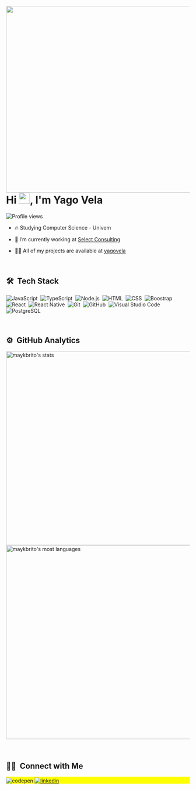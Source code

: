 <img align="right" height="510m" src="https://raw.githubusercontent.com/gist/YagoVela/5a8d4358704d390af835cfc3fa7fdd47/raw/d60d54766cd1d3236015faae119cbe33f93b785f/githubCard.svg"/>
<h1 align="left">Hi <img src="https://raw.githubusercontent.com/kaueMarques/kaueMarques/master/hi.gif" width="30px">, I'm Yago Vela</h1>
<p align="left"> <img src="https://komarev.com/ghpvc/?username=yagovela&color=yellow" alt="Profile views" /> </p>

- 🔥 Studying Computer Science - Univem

- 🔭 I’m currently working at [Select Consulting](http://www.select.consulting)

- 👨‍💻 All of my projects are available at [yagovela](https://github.com/YagoVela)

<br>

## 🛠 &nbsp;Tech Stack

![JavaScript](https://img.shields.io/badge/-JavaScript-05122A?style=flat&logo=javascript)&nbsp;
![TypeScript](https://camo.githubusercontent.com/b0e44bc96beda5d2ec052a75693621a51ed9537ff291234a6f429b33c4c52ef7/68747470733a2f2f696d672e736869656c64732e696f2f62616467652f2d547970655363726970742d3035313232413f7374796c653d666c6174266c6f676f3d54797065536372697074)&nbsp;
![Node.js](https://img.shields.io/badge/-Node.js-05122A?style=flat&logo=node.js)&nbsp;
![HTML](https://img.shields.io/badge/-HTML-05122A?style=flat&logo=HTML5)&nbsp;
![CSS](https://img.shields.io/badge/-CSS-05122A?style=flat&logo=CSS3&logoColor=1572B6)&nbsp;
![Boostrap](https://camo.githubusercontent.com/1a3d592707d940e585ac708278cf93823ccf24115714e2b90d27165c2abac401/68747470733a2f2f696d672e736869656c64732e696f2f62616467652f2d426f6f7473747261702d3035313232413f7374796c653d666c6174266c6f676f3d626f6f747374726170266c6f676f436f6c6f723d353633443743)&nbsp;
![React](https://img.shields.io/badge/-React-05122A?style=flat&logo=react)&nbsp;
![React Native](https://camo.githubusercontent.com/bac6901556997860a582400e53a8d6e9d48121baed562c3f93c63d31cf37739b/68747470733a2f2f696d672e736869656c64732e696f2f62616467652f2d52656163745f4e61746976652d3035313232413f7374796c653d666c6174266c6f676f3d7265616374266c6f676f436f6c6f723d363144414642)&nbsp;
![Git](https://img.shields.io/badge/-Git-05122A?style=flat&logo=git)&nbsp;
![GitHub](https://img.shields.io/badge/-GitHub-05122A?style=flat&logo=github)&nbsp;
![Visual Studio Code](https://img.shields.io/badge/-Visual%20Studio%20Code-05122A?style=flat&logo=visual-studio-code&logoColor=007ACC)&nbsp;
![PostgreSQL](https://img.shields.io/badge/-PostgreSQL-05122A?style=flat&logo=postgresql)&nbsp;

<br>

## ⚙️ &nbsp;GitHub Analytics

<p align="left">
<img width="530em" src="https://github-readme-stats.vercel.app/api?username=yagovela&show_icons=true&theme=vision-friendly-dark" alt="maykbrito's stats"/>
<img width="530em" src="https://github-readme-stats.vercel.app/api/top-langs/?username=yagovela&layout=compact&theme=vision-friendly-dark" alt="maykbrito's most languages"/>
</p>

<br>

## 🤙🏻 &nbsp;Connect with Me

<p align="left" style="background:yellow">
<img align="center" src="https://img.shields.io/badge/-yagovela@gmail.com-05122A?style=flat&logo=gmail" alt="codepen"/>
<a href="https://br.linkedin.com/in/yago-vela-80b128164" target="_blank">
  <img align="center" src="https://img.shields.io/badge/-yagovela-05122A?style=flat&logo=linkedin" alt="linkedin"/>
</a>
</p>

<!--
**YagoVela/yagovela** is a ✨ _special_ ✨ repository because its `README.md` (this file) appears on your GitHub profile.

Here are some ideas to get you started:

- 🔭 I’m currently working on ...
- 🌱 I’m currently learning ...
- 👯 I’m looking to collaborate on ...
- 🤔 I’m looking for help with ...
- 💬 Ask me about ...
- 📫 How to reach me: ...
- 😄 Pronouns: ...
- ⚡ Fun fact: ...
-->
